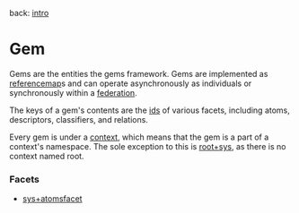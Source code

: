 back: [intro](../intro.md#Basics)

# Gem

Gems are the entities the gems framework. Gems are implemented as [referencemap](referencemap.md)s and can operate asynchronously as individuals or synchronously within a [federation](federation.md).

The keys of a gem's contents are the [ids](id.md) of various facets,  including atoms, descriptors, classifiers, and relations.

Every gem is under a [context](context.md), which means that the gem is a part of a context's namespace. The sole exception to this is [root+sys](gems/root+sys.md), as there is no context named root.

### Facets

- [sys+atomsfacet](facets/sys+atomsfacet.md)
